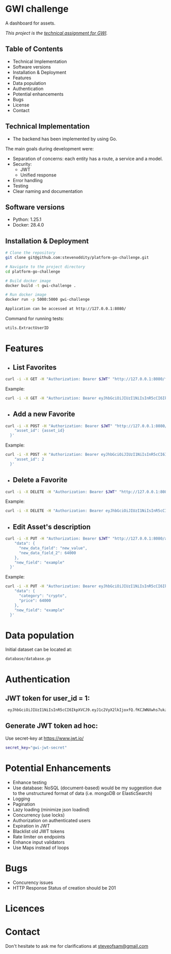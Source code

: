 # GWI challenge

A dashboard for assets. 


<i>This project is the [technical assignment for GWI](https://github.com/GlobalWebIndex/platform-go-challenge).</i>


## Table of Contents

- Technical Implementation
- Software versions
- Installation & Deployment
- Features
- Data population
- Authentication
- Potential enhancements
- Bugs
- License
- Contact

## Technical Implementation
- The backend has been implemented by using Go.

The main goals during development were:
- Separation of concerns: each entity has a route, a service and a model.
- Security:
    - JWT
    - Unified response
- Error handling
- Testing
- Clear naming and documentation

## Software versions
- Python: 1.25.1
- Docker: 28.4.0

## Installation & Deployment

```bash
# Clone the repository
git clone git@github.com:stevenoddity/platform-go-challenge.git

# Navigate to the project directory
cd platform-go-challenge

# Build docker image
docker build -t gwi-challenge .

# Run docker image 
docker run -p 5000:5000 gwi-challenge

```

```bash
Application can be accessed at http://127.0.0.1:8080/
```
Command for running tests:
```bash
utils.ExtractUserID
```

# Features
- ## List Favorites
```bash
curl -i -X GET -H "Authorization: Bearer $JWT" "http://127.0.0.1:8080/favorites
```
Example:
```bash
curl -i -X GET -H "Authorization: Bearer eyJhbGciOiJIUzI1NiIsInR5cCI6IkpXVCJ9.eyJ1c2VyX2lkIjoxfQ.fKCJWNXwhs7ukzI7vpAN2v1z5PBFmiqLlAEhoxbuDB4" "http://127.0.0.1:8080/favorites"
```
- ## Add a new Favorite
```bash
curl -i -X POST -H "Authorization: Bearer $JWT" "http://127.0.0.1:8080/favorites" -d '{
    "asset_id": {asset_id}
  }'
```
Example:
```bash
curl -i -X POST -H "Authorization: Bearer eyJhbGciOiJIUzI1NiIsInR5cCI6IkpXVCJ9.eyJ1c2VyX2lkIjoxfQ.fKCJWNXwhs7ukzI7vpAN2v1z5PBFmiqLlAEhoxbuDB4" "http://127.0.0.1:8080/favorites" -d '{
    "asset_id": 2
  }'
```
- ## Delete a Favorite
```bash
curl -i -X DELETE -H "Authorization: Bearer $JWT" "http://127.0.0.1:8080/favorites/{favorite_id}"
```
Example:
```bash
curl -i -X DELETE -H "Authorization: Bearer eyJhbGciOiJIUzI1NiIsInR5cCI6IkpXVCJ9.eyJ1c2VyX2lkIjoxfQ.fKCJWNXwhs7ukzI7vpAN2v1z5PBFmiqLlAEhoxbuDB4" "http://127.0.0.1:8080/favorites/1"
```
- ## Edit Asset's description
```bash
curl -i -X PUT -H "Authorization: Bearer $JWT" "http://127.0.0.1:8080/assets/{asset_id}" -d '{
    "data": {
      "new_data_field": "new_value",
      "new_data_field_2": 64000
    },
    "new_field": "example"
  }'
```
Example:
```bash
curl -i -X PUT -H "Authorization: Bearer eyJhbGciOiJIUzI1NiIsInR5cCI6IkpXVCJ9.eyJ1c2VyX2lkIjoxfQ.fKCJWNXwhs7ukzI7vpAN2v1z5PBFmiqLlAEhoxbuDB4" "http://127.0.0.1:8080/assets/1" -d '{
    "data": {
      "category": "crypto",
      "price": 64000
    },
    "new_field": "example"
  }'
```

# Data population

Initial dataset can be located at:
```bash
database/database.go
```

# Authentication
## JWT token for user_id = 1:
```bash
 eyJhbGciOiJIUzI1NiIsInR5cCI6IkpXVCJ9.eyJ1c2VyX2lkIjoxfQ.fKCJWNXwhs7ukzI7vpAN2v1z5PBFmiqLlAEhoxbuDB4
```
## Generate JWT token ad hoc:
Use secret-key at https://www.jwt.io/
```bash
secret_key="gwi-jwt-secret"
```

# Potential Enhancements
- Enhance testing
- Use database: NoSQL (document-based) would be my suggestion due to the unstructured format of data (i.e. mongoDB or ElasticSearch)
- Logging 
- Pagination
- Lazy loading (minimize json loadind)
- Concurrency (use locks)
- Authorization on authenticated users
- Expiration in JWT
- Blacklist old JWT tokens
- Rate limiter on endpoints
- Enhance input validators
- Use Maps instead of loops

# Bugs

- Concurency issues 
- HTTP Response Status of creation should be 201

# Licences

# Contact

Don't hesitate to ask me for clarifications at steveofsam@gmail.com
